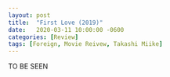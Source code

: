 ```yaml
---
layout: post
title:  "First Love (2019)"
date:   2020-03-11 10:00:00 -0600
categories: [Review]
tags: [Foreign, Movie Reivew, Takashi Miike]
---
```


TO BE SEEN

